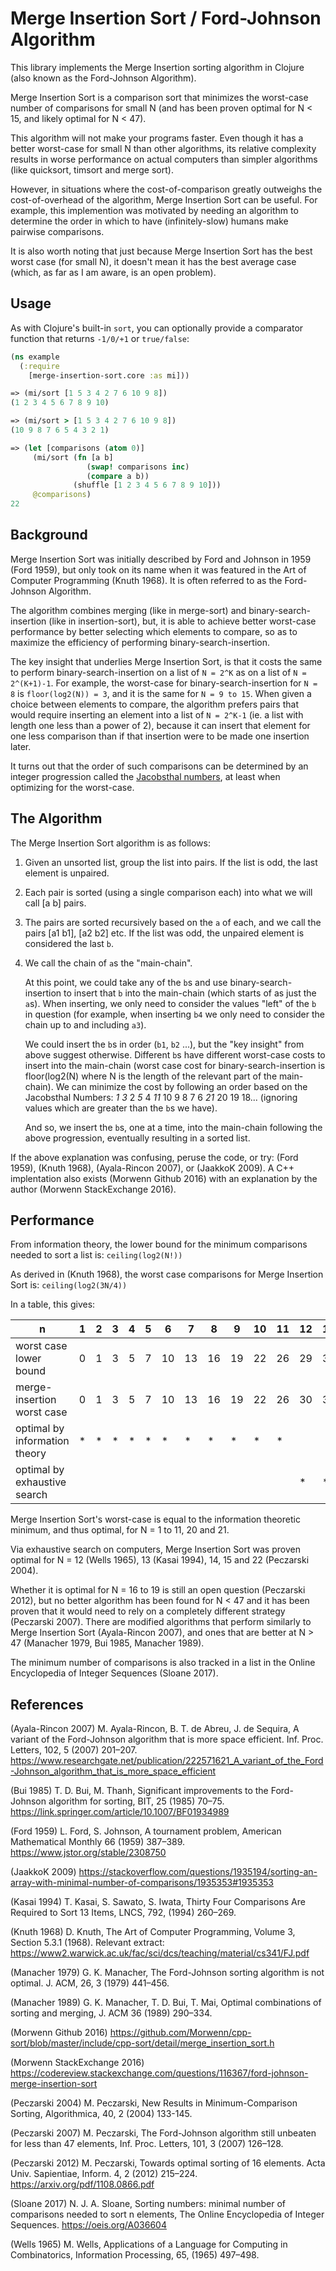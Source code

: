 # Merge Insertion Sort / Ford-Johnson Algorithm 

This library implements the Merge Insertion sorting algorithm in Clojure (also known as the Ford-Johnson Algorithm). 

Merge Insertion Sort is a comparison sort that minimizes the worst-case number of comparisons for small N (and has been proven optimal for N < 15, and likely optimal for N < 47). 

This algorithm will not make your programs faster. Even though it has a better worst-case for small N than other algorithms, its relative complexity results in worse performance on actual computers than simpler algorithms (like quicksort, timsort and merge sort).

However, in situations where the cost-of-comparison greatly outweighs the cost-of-overhead of the algorithm, Merge Insertion Sort can be useful. For example, this implemention was motivated by needing an algorithm to determine the order in which to have (infinitely-slow) humans make pairwise comparisons.

It is also worth noting that just because Merge Insertion Sort has the best worst case (for small N), it doesn't mean it has the best average case (which, as far as I am aware, is an open problem).


## Usage

As with Clojure's built-in `sort`, you can optionally provide a comparator function that returns `-1/0/+1` or `true/false`:

```clojure
(ns example
  (:require
    [merge-insertion-sort.core :as mi]))

=> (mi/sort [1 5 3 4 2 7 6 10 9 8])
(1 2 3 4 5 6 7 8 9 10)

=> (mi/sort > [1 5 3 4 2 7 6 10 9 8])
(10 9 8 7 6 5 4 3 2 1)

=> (let [comparisons (atom 0)]
     (mi/sort (fn [a b]
                 (swap! comparisons inc)
                 (compare a b))
              (shuffle [1 2 3 4 5 6 7 8 9 10]))
     @comparisons)
22
```

 
## Background

Merge Insertion Sort was initially described by Ford and Johnson in 1959 (Ford 1959), but only took on its name when it was featured in the Art of Computer Programming (Knuth 1968). It is often referred to as the Ford-Johnson Algorithm.

The algorithm combines merging (like in merge-sort) and binary-search-insertion (like in insertion-sort), but, it is able to achieve better worst-case performance by better selecting which elements to compare, so as to maximize the efficiency of performing binary-search-insertion. 

The key insight that underlies Merge Insertion Sort, is that it costs the same to perform binary-search-insertion on a list of `N = 2^K` as on a list of `N = 2^(K+1)-1`. For example, the worst-case for binary-search-insertion for `N = 8` is `floor(log2(N)) = 3`, and it is the same for `N = 9 to 15`. When given a choice between elements to compare, the algorithm prefers pairs that would require inserting an element into a list of `N = 2^K-1` (ie. a list with length one less than a power of 2), because it can insert that element for one less comparison than if that insertion were to be made one insertion later.

It turns out that the order of such comparisons can be determined by an integer progression called the [Jacobsthal numbers](https://en.wikipedia.org/wiki/Jacobsthal_number), at least when optimizing for the worst-case.  


## The Algorithm

The Merge Insertion Sort algorithm is as follows:

1. Given an unsorted list, group the list into pairs. If the list is odd, the last element is unpaired.
2. Each pair is sorted (using a single comparison each) into what we will call [a b] pairs.
3. The pairs are sorted recursively based on the `a` of each, and we call the pairs [a1 b1], [a2 b2] etc. If the list was odd, the unpaired element is considered the last `b`.
4. We call the chain of `a`s the "main-chain". 

   At this point, we could take any of the `b`s and use binary-search-insertion to insert that `b` into the main-chain (which starts of as just the `a`s). When inserting, we only need to consider the values "left" of the `b` in question (for example, when inserting `b4` we only need to consider the chain up to and including `a3`). 
   
   We could insert the `b`s in order (`b1`, `b2` ...), but the "key insight" from above suggest otherwise. Different `b`s have different worst-case costs to insert into the main-chain (worst case cost for binary-search-insertion is floor(log2(N) where N is the length of the relevant part of the main-chain). We can minimize the cost by following an order based on the Jacobsthal Numbers: *1* *3* 2 *5* 4 *11* 10 9 8 7 6 *21* 20 19 18...  (ignoring values which are greater than the `b`s we have).

   And so, we insert the `b`s, one at a time, into the main-chain following the above progression, eventually resulting in a sorted list.


If the above explanation was confusing, peruse the code, or try: (Ford 1959), (Knuth 1968), (Ayala-Rincon 2007), or (JaakkoK 2009).  A C++ implentation also exists (Morwenn Github 2016) with an explanation by the author (Morwenn StackExchange 2016).


## Performance

From information theory, the lower bound for the minimum comparisons needed to sort a list is: `ceiling(log2(N!))`

As derived in (Knuth 1968), the worst case comparisons for Merge Insertion Sort is: `ceiling(log2(3N/4))`

In a table, this gives:

| n                             |  1 |  2 |  3 |  4 |  5 |  6 |  7 |  8 |  9 | 10 | 11 | 12 | 13 | 14 | 15 | 16 | 17 | 18 | 19 | 20 | 21 | 22 |
| ----------------------------- | -- | -- | -- | -- | -- | -- | -- | -- | -- | -- | -- | -- | -- | -- | -- | -- | -- | -- | -- | -- | -- | -- |
| worst case lower bound        |  0 |  1 |  3 |  5 |  7 | 10 | 13 | 16 | 19 | 22 | 26 | 29 | 33 | 37 | 41 | 45 | 49 | 53 | 57 | 62 | 66 | 70 |
| merge-insertion worst case    |  0 |  1 |  3 |  5 |  7 | 10 | 13 | 16 | 19 | 22 | 26 | 30 | 34 | 38 | 42 | 46 | 50 | 54 | 58 | 62 | 66 | 71 |
| optimal by information theory |  * |  * |  * |  * |  * |  * |  * |  * |  * |  * |  * |    |    |    |    |    |    |    |    |  * |  * |    |
| optimal by exhaustive search  |    |    |    |    |    |    |    |    |    |    |    |  * |  * |  * |  * |    |    |    |    |    |    |  * |

Merge Insertion Sort's worst-case is equal to the information theoretic minimum, and thus optimal, for N = 1 to 11, 20 and 21.

Via exhaustive search on computers, Merge Insertion Sort was proven optimal for N = 12 (Wells 1965), 13 (Kasai 1994), 14, 15 and 22 (Peczarski 2004). 

Whether it is optimal for N = 16 to 19 is still an open question (Peczarski 2012), but no better algorithm has been found for N < 47 and it has been proven that it would need to rely on a completely different strategy (Peczarski 2007). There are modified algorithms that perform similarly to Merge Insertion Sort (Ayala-Rincon 2007), and ones that are better at N > 47 (Manacher 1979, Bui 1985, Manacher 1989).

The minimum number of comparisons is also tracked in a list in the Online Encyclopedia of Integer Sequences (Sloane 2017).


## References

(Ayala-Rincon 2007)
M. Ayala-Rincon, B. T. de Abreu, J. de Sequira, A variant of the Ford-Johnson algorithm that is more space efficient. Inf. Proc. Letters, 102, 5 (2007) 201–207.
https://www.researchgate.net/publication/222571621_A_variant_of_the_Ford-Johnson_algorithm_that_is_more_space_efficient

(Bui 1985)
T. D. Bui, M. Thanh, Significant improvements to the Ford-Johnson algorithm for sorting, BIT, 25 (1985) 70–75.
https://link.springer.com/article/10.1007/BF01934989

(Ford 1959)
L. Ford, S. Johnson, A tournament problem, American Mathematical Monthly 66 (1959) 387–389.
https://www.jstor.org/stable/2308750

(JaakkoK 2009)
https://stackoverflow.com/questions/1935194/sorting-an-array-with-minimal-number-of-comparisons/1935353#1935353

(Kasai 1994)
T. Kasai, S. Sawato, S. Iwata, Thirty Four Comparisons Are Required to Sort 13 Items, LNCS, 792, (1994) 260–269.

(Knuth 1968)
D. Knuth, The Art of Computer Programming, Volume 3, Section 5.3.1 (1968).
Relevant extract: https://www2.warwick.ac.uk/fac/sci/dcs/teaching/material/cs341/FJ.pdf

(Manacher 1979)
G. K. Manacher, The Ford-Johnson sorting algorithm is not optimal. J. ACM, 26, 3 (1979) 441–456.

(Manacher 1989)
G. K. Manacher, T. D. Bui, T. Mai, Optimal combinations of sorting and merging, J. ACM 36 (1989) 290–334.

(Morwenn Github 2016)
https://github.com/Morwenn/cpp-sort/blob/master/include/cpp-sort/detail/merge_insertion_sort.h

(Morwenn StackExchange 2016)
https://codereview.stackexchange.com/questions/116367/ford-johnson-merge-insertion-sort

(Peczarski 2004)
M. Peczarski, New Results in Minimum-Comparison Sorting, Algorithmica, 40, 2 (2004) 133-145.

(Peczarski 2007)
M. Peczarski, The Ford-Johnson algorithm still unbeaten for less than 47 elements, Inf. Proc. Letters, 101, 3 (2007) 126–128.

(Peczarski 2012)
M. Peczarski, Towards optimal sorting of 16 elements. Acta Univ. Sapientiae, Inform. 4, 2 (2012) 215–224.
https://arxiv.org/pdf/1108.0866.pdf

(Sloane 2017)
N. J. A. Sloane, Sorting numbers: minimal number of comparisons needed to sort n elements, The Online Encyclopedia of Integer Sequences.
https://oeis.org/A036604

(Wells 1965)
M. Wells, Applications of a Language for Computing in Combinatorics, Information Processing, 65, (1965) 497–498.
